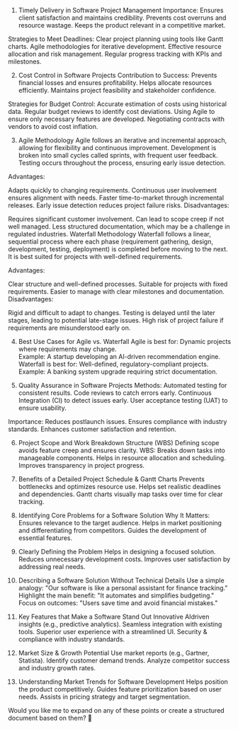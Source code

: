 1. Timely Delivery in Software Project Management
Importance:
 Ensures client satisfaction and maintains credibility.
 Prevents cost overruns and resource wastage.
 Keeps the product relevant in a competitive market.

Strategies to Meet Deadlines:
 Clear project planning using tools like Gantt charts.
 Agile methodologies for iterative development.
 Effective resource allocation and risk management.
 Regular progress tracking with KPIs and milestones.



 2. Cost Control in Software Projects
Contribution to Success:
 Prevents financial losses and ensures profitability.
 Helps allocate resources efficiently.
 Maintains project feasibility and stakeholder confidence.

Strategies for Budget Control:
 Accurate estimation of costs using historical data.
 Regular budget reviews to identify cost deviations.
 Using Agile to ensure only necessary features are developed.
 Negotiating contracts with vendors to avoid cost inflation.



 3. Agile Methodology
Agile follows an iterative and incremental approach, allowing for flexibility and continuous improvement. Development is broken into small cycles called sprints, with frequent user feedback. Testing occurs throughout the process, ensuring early issue detection.

Advantages:

Adapts quickly to changing requirements.
Continuous user involvement ensures alignment with needs.
Faster time-to-market through incremental releases.
Early issue detection reduces project failure risks.
Disadvantages:

Requires significant customer involvement.
Can lead to scope creep if not well managed.
Less structured documentation, which may be a challenge in regulated industries.
Waterfall Methodology
Waterfall follows a linear, sequential process where each phase (requirement gathering, design, development, testing, deployment) is completed before moving to the next. It is best suited for projects with well-defined requirements.

Advantages:

Clear structure and well-defined processes.
Suitable for projects with fixed requirements.
Easier to manage with clear milestones and documentation.
Disadvantages:

Rigid and difficult to adapt to changes.
Testing is delayed until the later stages, leading to potential late-stage issues.
High risk of project failure if requirements are misunderstood early on. 



 4. Best Use Cases for Agile vs. Waterfall
 Agile is best for: Dynamic projects where requirements may change.  
  Example: A startup developing an AI-driven recommendation engine.
 Waterfall is best for: Well-defined, regulatory-compliant projects.  
  Example: A banking system upgrade requiring strict documentation.



 5. Quality Assurance in Software Projects
Methods:
 Automated testing for consistent results.
 Code reviews to catch errors early.
 Continuous Integration (CI) to detect issues early.
 User acceptance testing (UAT) to ensure usability.

Importance:
 Reduces postlaunch issues.
 Ensures compliance with industry standards.
 Enhances customer satisfaction and retention.



 6. Project Scope and Work Breakdown Structure (WBS)
 Defining scope avoids feature creep and ensures clarity.
 WBS: Breaks down tasks into manageable components.
   Helps in resource allocation and scheduling.
   Improves transparency in project progress.



 7. Benefits of a Detailed Project Schedule & Gantt Charts
 Prevents bottlenecks and optimizes resource use.
 Helps set realistic deadlines and dependencies.
 Gantt charts visually map tasks over time for clear tracking.



 8. Identifying Core Problems for a Software Solution
Why It Matters:
 Ensures relevance to the target audience.
 Helps in market positioning and differentiating from competitors.
 Guides the development of essential features.



 9. Clearly Defining the Problem
 Helps in designing a focused solution.
 Reduces unnecessary development costs.
 Improves user satisfaction by addressing real needs.



 10. Describing a Software Solution Without Technical Details
 Use a simple analogy: "Our software is like a personal assistant for finance tracking."
 Highlight the main benefit: "It automates and simplifies budgeting."
 Focus on outcomes: "Users save time and avoid financial mistakes."



 11. Key Features that Make a Software Stand Out
 Innovative AIdriven insights (e.g., predictive analytics).
 Seamless integration with existing tools.
 Superior user experience with a streamlined UI.
 Security & compliance with industry standards.



 12. Market Size & Growth Potential
 Use market reports (e.g., Gartner, Statista).
 Identify customer demand trends.
 Analyze competitor success and industry growth rates.



 13. Understanding Market Trends for Software Development
 Helps position the product competitively.
 Guides feature prioritization based on user needs.
 Assists in pricing strategy and target segmentation.



Would you like me to expand on any of these points or create a structured document based on them? 🚀
